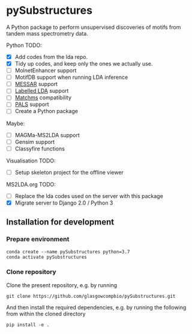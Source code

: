 # pySubstructures

A Python package to perform unsupervised discoveries of motifs from tandem mass spectrometry data.

Python TODO:
- [X] Add codes from the lda repo.
- [X] Tidy up codes, and keep only the ones we actually use.
- [ ] MolnetEnhancer support
- [ ] MotifDB support when running LDA inference
- [ ] [MESSAR](https://journals.plos.org/plosone/article?id=10.1371/journal.pone.0226770) support
- [ ] [Labelled LDA](https://github.com/gkreder/ms2-topic-model) support
- [ ] [Matchms](https://github.com/matchms/matchms) compatibility
- [ ] [PALS](https://pals.glasgowcompbio.org/) support
- [ ] Create a Python package

Maybe:
- [ ] MAGMa-MS2LDA support
- [ ] Gensim support
- [ ] Classyfire functions

Visualisation TODO:
- [ ] Setup skeleton project for the offline viewer

MS2LDA.org TODO:
- [ ] Replace the lda codes used on the server with this package
- [X] Migrate server to Django 2.0 / Python 3

## Installation for development
### Prepare environment

```
conda create --name pySubstructures python=3.7
conda activate pySubstructures
```
### Clone repository
Clone the present repository, e.g. by running
```
git clone https://github.com/glasgowcompbio/pySubstructures.git
```
And then install the required dependencies, e.g. by running the following from within the cloned directory
```
pip install -e .
```